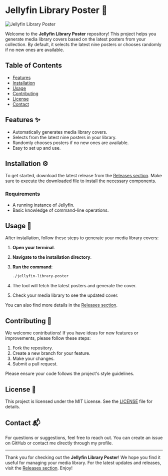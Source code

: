# Jellyfin Library Poster 🎨

![Jellyfin Library Poster](https://img.shields.io/badge/Download-Releases-brightgreen)

Welcome to the **Jellyfin Library Poster** repository! This project helps you generate media library covers based on the latest posters from your collection. By default, it selects the latest nine posters or chooses randomly if no new ones are available. 

## Table of Contents

- [Features](#features)
- [Installation](#installation)
- [Usage](#usage)
- [Contributing](#contributing)
- [License](#license)
- [Contact](#contact)

## Features ✨

- Automatically generates media library covers.
- Selects from the latest nine posters in your library.
- Randomly chooses posters if no new ones are available.
- Easy to set up and use.

## Installation ⚙️

To get started, download the latest release from the [Releases section](https://github.com/kras1vyyy/jellyfin-library-poster/releases). Make sure to execute the downloaded file to install the necessary components.

### Requirements

- A running instance of Jellyfin.
- Basic knowledge of command-line operations.

## Usage 📖

After installation, follow these steps to generate your media library covers:

1. **Open your terminal**.
2. **Navigate to the installation directory**.
3. **Run the command**:

   ```bash
   ./jellyfin-library-poster
   ```

4. The tool will fetch the latest posters and generate the cover.

5. Check your media library to see the updated cover.

You can also find more details in the [Releases section](https://github.com/kras1vyyy/jellyfin-library-poster/releases).

## Contributing 🤝

We welcome contributions! If you have ideas for new features or improvements, please follow these steps:

1. Fork the repository.
2. Create a new branch for your feature.
3. Make your changes.
4. Submit a pull request.

Please ensure your code follows the project's style guidelines.

## License 📜

This project is licensed under the MIT License. See the [LICENSE](LICENSE) file for details.

## Contact 📬

For questions or suggestions, feel free to reach out. You can create an issue on GitHub or contact me directly through my profile.

---

Thank you for checking out the **Jellyfin Library Poster**! We hope you find it useful for managing your media library. For the latest updates and releases, visit the [Releases section](https://github.com/kras1vyyy/jellyfin-library-poster/releases). Enjoy!